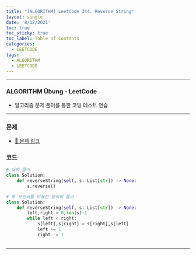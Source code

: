 ```yaml
---
title: "[ALGORITHM] LeetCode 344. Reverse String"
layout: single
date: '8/12/2021'
toc: true
toc_sticky: true
toc_label: Table of Contents
categories:
  - LEETCODE
tags:
  - ALGORITHM
  - LEETCODE
---
```


---
### ALGORITHM Übung - LeetCode
* 알고리즘 문제 풀이를 통한 코딩 테스트 연습

---

### 문제
* [🔗 문제 링크](https://leetcode.com/problems/reverse-string/)

### 코드 
```python
# 나의 풀이
class Solution:
    def reverseString(self, s: List[str]) -> None:
        s.reverse()

# 투 포인터를 이용한 방식의 풀이
class Solution:
    def reverseString(self, s: List[str]) -> None:
        left,right = 0,len(s)-1
        while left < right:
            s[left],s[right] = s[right],s[left]
            left += 1
            right -= 1
        
```

---
